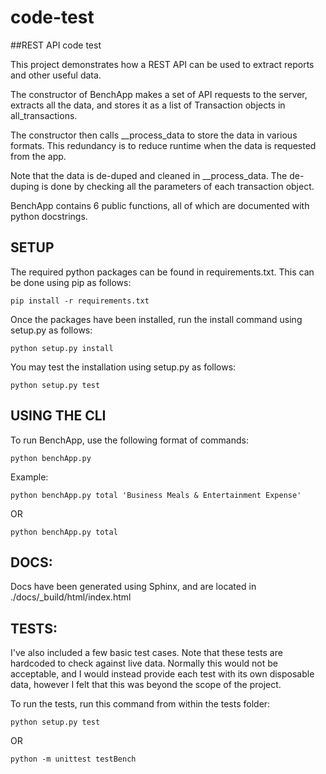 # code-test
##REST API code test

This project demonstrates how a REST API can be used to extract reports and
other useful data.

The constructor of BenchApp makes a set of API requests to the server, extracts
all the data, and stores it as a list of Transaction objects in
all_transactions.

The constructor then calls __process_data to store the data in various formats.
This redundancy is to reduce runtime when the data is requested from the app.

Note that the data is de-duped and cleaned in __process_data. The de-duping is
done by checking all the parameters of each transaction object.

BenchApp contains 6 public functions, all of which are documented with
python docstrings.

## SETUP

The required python packages can be found in requirements.txt. This can be done
using pip as follows:
<pre><code>pip install -r requirements.txt</pre></code>

Once the packages have been installed, run the install command using setup.py as
follows:
<pre><code>python setup.py install</pre></code>

You may test the installation using setup.py as follows:
<pre><code>python setup.py test</pre></code>

## USING THE CLI

To run BenchApp, use the following format of commands:

<pre><code>python benchApp.py <command-name> <command-arg></pre></code>

Example:

<pre><code>python benchApp.py total 'Business Meals & Entertainment Expense'</pre></code>

OR

<pre><code>python benchApp.py total</pre></code>

## DOCS:

Docs have been generated using Sphinx, and are located in
./docs/_build/html/index.html


## TESTS:

I've also included a few basic test cases. Note that these tests are hardcoded
to check against live data. Normally this would not be acceptable, and I would
instead provide each test with its own disposable data, however I felt that this
was beyond the scope of the project.

To run the tests, run this command from within the tests folder:

<pre><code>python setup.py test</pre></code>

OR

<pre><code>python -m unittest testBench</pre></code>
